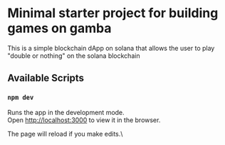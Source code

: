 # Minimal starter project for building games on gamba

This is a simple blockchain dApp on solana that allows the user to play "double or nothing" on the solana blockchain

## Available Scripts

### `npm dev`

Runs the app in the development mode.\
Open [http://localhost:3000](http://localhost:3000) to view it in the browser.

The page will reload if you make edits.\
